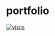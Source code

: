 # portfolio

[![visits](https://github-visit-counter.herokuapp.com/raissabarros/portfolio/visits.svg)](#)
